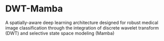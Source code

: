 # DWT-Mamba
A spatially-aware deep learning architecture designed for robust medical image classification through the integration of discrete wavelet transform (DWT) and selective state space modeling (Mamba)
